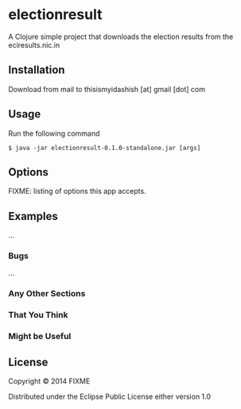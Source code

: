 # electionresult

A Clojure simple project that downloads the election results from the eciresults.nic.in

## Installation

Download from mail to thisismyidashish [at] gmail [dot] com

## Usage

Run the following command

    $ java -jar electionresult-0.1.0-standalone.jar [args]

## Options

FIXME: listing of options this app accepts.

## Examples

...

### Bugs

...

### Any Other Sections
### That You Think
### Might be Useful

## License

Copyright © 2014 FIXME

Distributed under the Eclipse Public License either version 1.0